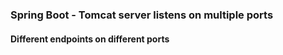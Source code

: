 ### Spring Boot - Tomcat server listens on multiple ports
#### Different endpoints on different ports
